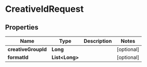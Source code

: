 

# CreativeIdRequest


## Properties

Name | Type | Description | Notes
------------ | ------------- | ------------- | -------------
**creativeGroupId** | **Long** |  |  [optional]
**formatId** | **List&lt;Long&gt;** |  |  [optional]



